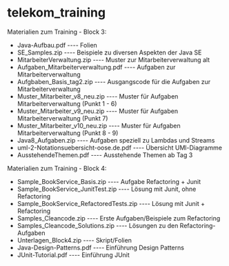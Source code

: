 # telekom_training

Materialien zum Training - Block 3:
- Java-Aufbau.pdf ----     Folien
- SE_Samples.zip ----   Beispiele zu diversen Aspekten der Java SE
- MitarbeiterVerwaltung.zip ----  Muster zur Mitarbeiterverwaltung alt
- Aufgaben_Mitarbeiterverwaltung.pdf ----   Aufgaben zur Mitarbeiterverwaltung
- Aufgbaben_Basis_tag2.zip ----  Ausgangscode für die Aufgaben zur Mitarbeiterverwaltung
- Muster_Mitarbeiter_v8_neu.zip ----  Muster für Aufgaben Mitarbeiterverwaltung (Punkt 1 - 6)
- Muster_Mitarbeiter_v9_neu.zip ----  Muster für Aufgaben Mitarbeiterverwaltung (Punkt 7)
- Muster_Mitarbeiter_v10_neu.zip ---- Muster für Aufgaben Mitarbeiterverwaltung (Punkt 8 - 9)
- Java8_Aufgaben.zip ----   Aufgaben speziell zu Lambdas und Streams
- uml-2-Notationsuebersicht-oose.de.pdf ----  Übersicht UMl-Diagramme
- AusstehendeThemen.pdf ---- Ausstehende Themen ab Tag 3

Materialien zum Training - Block 4:
- Sample_BookService_Basis.zip ----   Aufgabe Refactoring + Junit
- Sample_BookService_JunitTest.zip ---- Lösung mit Junit, ohne Refactoring
- Sample_BookService_RefactoredTests.zip ---- Lösung mit Junit + Refactoring
- Samples_Cleancode.zip ----  Erste Aufgaben/Beispiele zum Refactoring
- Samples_Cleancode_Solutions.zip  ---- Lösungen zu den Refactoring-Aufgaben
- Unterlagen_Block4.zip ---- Skript/Folien
- Java-Design-Patterns.pdf ----  Einführung Design Patterns
- JUnit-Tutorial.pdf ---- Einführung JUnit

